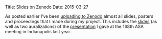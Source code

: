 Title: Slides on Zenodo
Date: 2015-03-27

As posted earlier I've been [uploading to Zenodo]({filename}2014-11-21_posters-and-slides-about-my-project.md) almost all slides, posters and proceedings that I made during my project.
This includes the [slides](http://dx.doi.org/10.5281/zenodo.16405) (as well as two auralizations) of the [presentation](http://dx.doi.org/10.1121/1.4900268) I gave at the 168th ASA meeting in Indianapolis last year.
